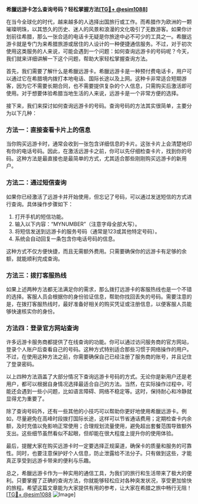 **希臘远游卡怎么查询号码？轻松掌握方法[[TG💪+ @esim1088](https://t.me/s/esim1088)]**

在当今全球化的时代，越来越多的人选择出国旅行或工作。而希腊作为欧洲的一颗璀璨明珠，以其悠久的历史、迷人的风景和浪漫的文化吸引了无数游客。如果你计划前往希腊，那么一张合适的电话卡无疑是你旅途中必不可少的工具之一。希臘远游卡就是专门为来希腊旅游或居住的人设计的一种便捷通信服务。不过，对于初次使用这类服务的人来说，可能会遇到一个问题：如何查询远游卡的号码呢？今天，我们就来详细讲解一下这个问题，帮助大家轻松掌握查询方法。

首先，我们需要了解什么是希臘远游卡。希臘远游卡是一种预付费电话卡，用户可以通过它在希腊境内拨打本地电话、国际长途以及上网。这种卡非常适合短期游客，因为它不需要长期合同，也不需要提供复杂的个人信息，只需购买后激活即可使用。对于想要体验希腊当地生活的人来说，远游卡是一个非常方便的选择。

接下来，我们来探讨如何查询远游卡的号码。查询号码的方法其实很简单，主要分为以下几种：

### 方法一：直接查看卡片上的信息

当你购买远游卡时，通常会收到一张包含详细信息的卡片。这张卡片上会清楚地印有你的电话号码。因此，在激活远游卡之前，你可以先仔细检查卡片，找到你的号码。这种方法是最直接也是最简单的方式，尤其适合那些刚刚购买远游卡的新用户。

### 方法二：通过短信查询

如果你已经激活了远游卡并开始使用，但忘记了号码，可以通过发送短信的方式进行查询。具体操作步骤如下：

1. 打开手机的短信功能。
2. 输入以下内容：“MYNUMBER”（注意字母全部大写）。
3. 将短信发送到远游卡的服务号码（通常是123或其他特定号码）。
4. 系统会自动回复一条包含你电话号码的信息。

这种方式不仅方便快捷，而且无需额外费用。只需要确保你的远游卡有足够的余额，就能顺利完成查询。

### 方法三：拨打客服热线

如果上述两种方法都无法满足你的需求，那么拨打远游卡的客服热线也是一个不错的选择。客服人员会根据你的身份验证信息，帮助你找回丢失的号码。需要注意的是，在拨打客服热线时，最好准备好相关的购买凭证或注册信息，以便客服人员能够快速核实你的身份。

### 方法四：登录官方网站查询

许多远游卡服务商都提供了在线查询的功能。你可以通过访问服务商的官方网站，登录个人账户后查看自己的号码。这种方式特别适合那些习惯于网络操作的用户。不过，在使用这种方法之前，你需要确保自己已经注册了服务商的账号，并且记住了登录密码。

以上四种方法涵盖了大部分情况下查询远游卡号码的方式。无论你是新用户还是老用户，都可以根据自身情况选择最适合自己的方法。当然，在实际操作过程中，可能还会遇到一些小问题，比如语言障碍、网络不稳定等。这时，保持耐心和冷静就显得尤为重要了。

除了查询号码外，还有一些其他的小技巧可以帮助你更好地使用希臘远游卡。例如，尽量避免在高峰时段拨打国际长途，这样可以节省通话费用；定期检查卡内余额，及时充值以免影响正常使用；合理规划流量使用，避免超出套餐范围导致额外支出。这些细节虽然看似不起眼，但却能在很大程度上提升你的使用体验。

最后，提醒大家在购买远游卡时一定要选择正规渠道，确保卡的质量和服务的可靠性。同时，也要注意保护好个人信息，防止泄露给不法分子。只有做到这些，才能真正享受到远游卡带来的便利与乐趣。

总之，希臘远游卡作为一种实用的通信工具，为我们的旅行和生活带来了极大的便利。只要掌握了正确的查询方法，你就能够轻松应对各种突发状况，享受更加愉快的旅程。希望这篇文章能为大家提供有用的参考，让大家在希腊之旅中畅行无阻！[[TG💪+ @esim1088](https://t.me/s/esim1088) ![Image](https://i.postimg.cc/4NQfJmqS/Snipaste-2025-05-13-00-14-12.png)]